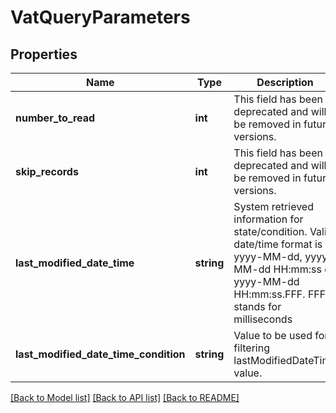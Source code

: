 # VatQueryParameters

## Properties
Name | Type | Description | Notes
------------ | ------------- | ------------- | -------------
**number_to_read** | **int** | This field has been deprecated and will be removed in future versions. | [optional] 
**skip_records** | **int** | This field has been deprecated and will be removed in future versions. | [optional] 
**last_modified_date_time** | **string** | System retrieved information for state/condition. Valid date/time format is yyyy-MM-dd, yyyy-MM-dd HH:mm:ss or yyyy-MM-dd HH:mm:ss.FFF. FFF stands for milliseconds | [optional] 
**last_modified_date_time_condition** | **string** | Value to be used for filtering lastModifiedDateTime value. | [optional] 

[[Back to Model list]](../README.md#documentation-for-models) [[Back to API list]](../README.md#documentation-for-api-endpoints) [[Back to README]](../README.md)


